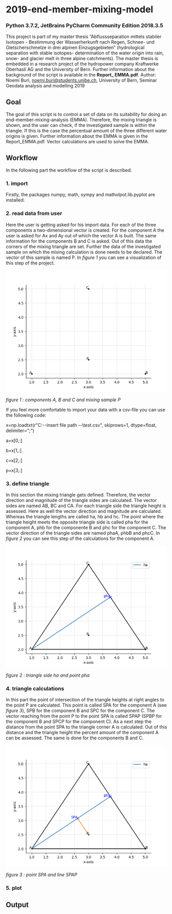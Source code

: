 # 2019-end-member-mixing-model
### Python 3.7.2, JetBrains PyCharm Community Edition 2018.3.5
This project is part of my master thesis “Abflussseparation mittels stabiler Isotopen - Bestimmung der Wasserherkunft nach Regen, Schnee- und Gletscherschmelze in drei alpinen Einzugsgebieten” (hydrological separation with stable isotopes- determination of the water origin into rain, snow- and glacier melt in three alpine catchments). The master thesis is embedded in a research project of the hydropower company Kraftwerke Oberhasli AG and the University of Bern.
Further information about the background of the script is available in the **Report_ EMMA.pdf**.
Author: Noemi Buri, noemi.buri@students.unibe.ch, University of Bern, Seminar Geodata analysis and modelling 2019

## Goal
The goal of this script is to control a set of data on its suitability for doing an end-member-mixing-analysis (EMMA). Therefore, the mixing triangle is shown, and the user can check, if the investigated sample is within the triangle. If this is the case the percentual amount of the three different water origins is given. Further information about the EMMA is given in the Report_EMMA.pdf. Vector calculations are used to solve the EMMA.

## Workflow
In the following part the workflow of the script is described.
### 1. import
Firstly, the packages numpy, math, sympy and matholpot.lib.pyplot are installed.
### 2. read data from user
Here the user is getting asked for his import data. For each of the three components a two-dimensional vector is created. For the component A the user is asked for Ax and Ay out of which the vector A is built. The same information for the components B and C is asked. Out of this data the corners of the mixing triangle are set. Further the data of the investigated sample on which the mixing calculation is done needs to be declared. The vector of this sample is named P. In *figure 1* you can see a visualization of this step of the project.

![Screenshot](components.png)

*figure 1 : components A, B and C and mixing sample P*

If you feel more comfortable to import your data with a csv-file you can use the following code:

x=np.loadtxt(r"C:\--insert file path --\test.csv", skiprows=1, dtype=float, delimiter=";")

a=x[0,:]

b=x[1,:]

c=x[2,:]

p=x[3,:]

### 3. define triangle
In this section the mixing triangle gets defined. Therefore, the vector direction and magnitude of the triangle sides are calculated. The vector sides are named AB, BC and CA. For each triangle side the triangle height is assessed. Here as well the vector direction and magnitude are calculated. Whereas the triangle lengths are called ha, hb and hc. The point where the triangle height meets the opposite triangle side is called pha for the component A, phb for the componente B and phc for the component C. The vector direction of the triangle sides are named phaA, phbB and phcC. In *figure 2* you can see this step of the calculations for the component A.

![Screenshot](define_t.png)

*figure 2 : triangle side ha and point pha*
### 4. triangle calculations
In this part the point of intersection of the triangle heights at right angles to the point P are calculated. This point is called SPA for the component A (see *figure 3*), SPB for the component B and SPC for the component C. The vector reaching from the point P to the point SPA is called SPAP (SPBP for the component B and SPCP for the component C).
As a next step the distance from the point SPA to the triangle corner A is calculated. Out of this distance and the triangle height the percent amount of the component A can be assessed. The same is done for the components B and C.

![Screenshot](calculations.png)

*figure 3 : point SPA and line SPAP*
### 5. plot

## Output

